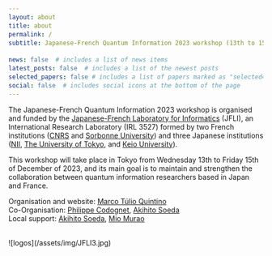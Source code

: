 ```yaml
---
layout: about
title: about
permalink: /
subtitle: Japanese-French Quantum Information 2023 workshop (13th to 15th December 2023)

news: false  # includes a list of news items
latest_posts: false  # includes a list of the newest posts
selected_papers: false # includes a list of papers marked as "selected={true}"
social: false  # includes social icons at the bottom of the page
---
```


The Japanese-French Quantum Information 2023 workshop is organised and funded by the [Japanese-French Laboratory for Informatics](https://jfli.cnrs.fr) (JFLI), an International Research Laboratory (IRL 3527) formed by two French institutions ([CNRS](https://www.cnrs.fr/en) and [Sorbonne University](https://www.sorbonne-universite.fr/)) and three Japanese institutions ([NII](https://www.nii.ac.jp/en/), [The University of Tokyo](https://www.u-tokyo.ac.jp/en/), and [Keio University](https://www.keio.ac.jp/en/)). 

This workshop will take place in Tokyo from Wednesday 13th to Friday 15th of December of 2023, and its main goal is to maintain and strengthen the collaboration between quantum information researchers based in Japan and France.


Organisation and website: [Marco Túlio Quintino](https://mtcq.github.io/) <br>
Co-Organisation: [Philippe Codognet](http://www-poleia.lip6.fr/~codognet/), [Akihito Soeda](https://www.nii.ac.jp/en/faculty/informatics/soeda_akihito/) <br>
Local support:  [Akihito Soeda](https://www.nii.ac.jp/en/faculty/informatics/soeda_akihito/), [Mio Murao](http://www.s.u-tokyo.ac.jp/en/people/murao_mio/) 

 <br>  
 ![logos](/assets/img/JFLI3.jpg)

